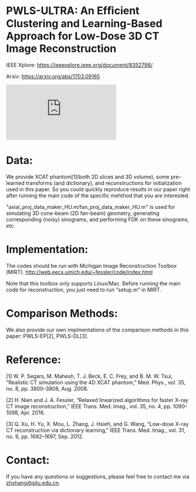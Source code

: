 # PWLS-ULTRA: An Efﬁcient Clustering and Learning-Based Approach for Low-Dose 3D CT Image Reconstruction

IEEE Xplore: https://ieeexplore.ieee.org/document/8352798/

Arxiv: https://arxiv.org/abs/1703.09165

![image](https://github.com/xuehangzheng/PWLS-ULTRA-for-Low-Dose-3D-CT-Image-Reconstruction/blob/master/Diagram_of_PWLS-ULTRA.pdf)

# Data:

We provide XCAT phantom[1](both 2D slices and 3D volume), some pre-learned transforms (and dictionary), and reconstructions for initialization used in this paper. So you could quickly reproduce results in our paper right after running the main code of the specific mehthod that you are interested.

"axial_proj_data_maker_HU.m/fan_proj_data_maker_HU.m" is used for simulating 3D cone-beam (2D fan-beam) geometry, generating corresponding (noisy) sinograms, and performing FDK on these sinograms, etc.

# Implementation:

The codes should be run with Michigan Image Reconstruction Toolbox (MIRT). http://web.eecs.umich.edu/~fessler/code/index.html

Note that this toolbox only supports Linux/Mac. Before running the main code for reconstruction, you just need to run "setup.m" in MIRT.



# Comparison Methods:

We also provide our own implmentations of the comparison methods in this paper: PWLS-EP[2], PWLS-DL[3]. 


# Reference: 

[1] W. P. Segars, M. Mahesh, T. J. Beck, E. C. Frey, and B. M. W. Tsui, “Realistic CT simulation using the 4D XCAT phantom,” Med. Phys., vol. 35, no. 8, pp. 3800–3808, Aug. 2008.

[2] H. Nien and J. A. Fessler, “Relaxed linearized algorithms for faster X-ray CT image reconstruction,” IEEE Trans. Med. Imag., vol. 35, no. 4, pp. 1090–1098, Apr. 2016.

[3] Q. Xu, H. Yu, X. Mou, L. Zhang, J. Hsieh, and G. Wang, “Low-dose X-ray CT reconstruction via dictionary learning,” IEEE Trans. Med. Imag., vol. 31, no. 9, pp. 1682–1697, Sep. 2012.

# Contact:
If you have any questions or suggestions, please feel free to contact me via zhxhang@sjtu.edu.cn.
